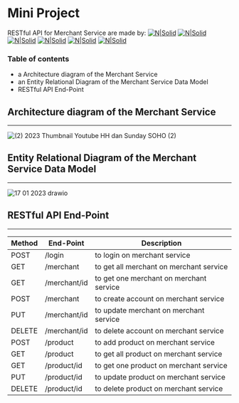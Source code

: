 # Mini Project
RESTful API for Merchant Service are made by:
[![N|Solid](https://img.shields.io/badge/Node.js-339933?style=for-the-badge&logo=nodedotjs&logoColor=white)](https://nodesource.com/products/nsolid) [![N|Solid](https://img.shields.io/badge/npm-CB3837?style=for-the-badge&logo=npm&logoColor=white)](https://nodesource.com/products/nsolid) [![N|Solid](https://img.shields.io/badge/JavaScript-323330?style=for-the-badge&logo=javascript&logoColor=F7DF1E)](https://nodesource.com/products/nsolid) 
[![N|Solid](https://img.shields.io/badge/express.js-%23404d59.svg?style=for-the-badge&logo=express&logoColor=%2361DAFB)](https://nodesource.com/products/nsolid) [![N|Solid](https://img.shields.io/badge/MySQL-005C84?style=for-the-badge&logo=mysql&logoColor=white)](https://nodesource.com/products/nsolid) [![N|Solid](https://img.shields.io/badge/POSTMAN-FF5722?style=for-the-badge&logo=Postman&logoColor=white)](https://nodesource.com/products/nsolid)

### Table of contents
- a Architecture diagram of the Merchant Service
- an Entity Relational Diagram of the Merchant Service Data Model
- RESTful API End-Point  

## Architecture diagram of the Merchant Service
___
![(2) 2023 Thumbnail Youtube HH dan Sunday SOHO  (2)](https://user-images.githubusercontent.com/116268411/213382399-b0af05bd-dca8-49f7-82d8-505d146f6a0b.png)


## Entity Relational Diagram of the Merchant Service Data Model
___
![17 01 2023 drawio](https://user-images.githubusercontent.com/116268411/212890241-86563f35-6860-4547-9d50-dbf333368ae9.png)

## RESTful API End-Point
___

| Method | End-Point | Description |
| ------ | ------ | ------ |
| POST | /login | to login on merchant service |
| GET | /merchant | to get all merchant on merchant service |
| GET | /merchant/id | to get one merchant on merchant service |
| POST | /merchant | to create account on merchant service |
| PUT | /merchant/id | to update merchant on merchant service |
| DELETE | /merchant/id | to delete account on merchant service |
| POST | /product | to add product on merchant service | 
| GET | /product |  to get all product on merchant service |
| GET | /product/id | to get one product on merchant service |
| PUT | /product/id | to update product on merchant service |
| DELETE | /product/id | to delete product on merchant service |
